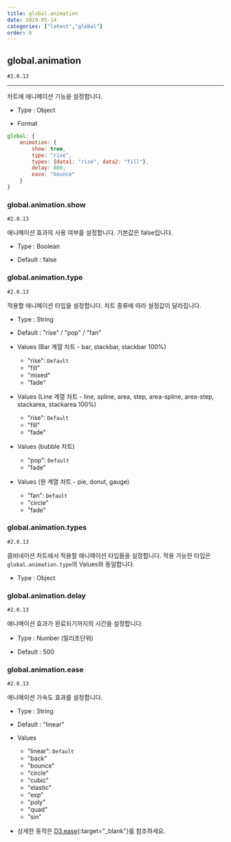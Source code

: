 ```yaml
---
title: global.animation
date: 2019-05-14
categories: ["latest","global"]
order: 6
---
```


## global.animation

`#2.0.13`

---

차트에 애니메이션 기능을 설정합니다.


* Type : Object

* Format
```javascript
global: {
	animation: {
		show: true,
		type: "rise",
		types: {data1: "rise", data2: "fill"},
		delay: 800,
		ease: "bounce"
	}
}
```


### global.animation.show

`#2.0.13`

애니메이션 효과의 사용 여부를 설정합니다. 기본값은 false입니다.

* Type : Boolean

* Default : false



### global.animation.type

`#2.0.13`

적용할 애니메이션 타입을 설정합니다.
차트 종류에 따라 설정값이 달라집니다.

* Type : String

* Default : "rise" / "pop" / "fan" 

* Values (Bar 계열 차트 - bar, stackbar, stackbar 100%)
	* "rise": `Default` 
	* "fill" 
	* "mixed"
	* "fade"


* Values (Line 계열 차트 - line, spline, area, step, area-spline, area-step, stackarea, stackarea 100%)
	* "rise": `Default` 
	* "fill" 
	* "fade" 


* Values (bubble 차트)
	* "pop": `Default` 
	* "fade"


* Values (원 계열 차트 - pie, donut, gauge)
	* "fan": `Default` 
	* "circle"
	* "fade"


### global.animation.types

`#2.0.13`

콤비네이션 차트에서 적용할 애니메이션 타입들을 설정합니다.
적용 가능한 타입은 `global.animation.type`의 Values와 동일합니다.

* Type : Object


### global.animation.delay

`#2.0.13`

애니메이션 효과가 완료되기까지의 시간을 설정합니다.

* Type : Number (밀리초단위)

* Default : 500


### global.animation.ease

`#2.0.13`

애니메이션 가속도 효과를 설정합니다.

* Type : String

* Default : "linear"

* Values
	* "linear": `Default` 
	* "back"
	* "bounce"
	* "circle"
	* "cubic"
	* "elastic"
	* "exp"
	* "poly"
	* "quad"
	* "sin"


* 상세한 동작은 [D3.ease](https://github.com/d3/d3-ease){:target="_blank"}를 참조하세요.
